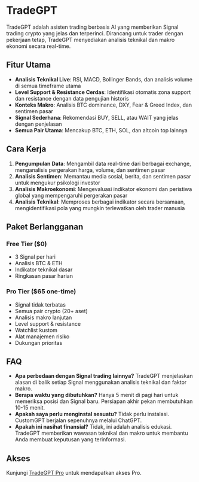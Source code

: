 # TradeGPT

TradeGPT adalah asisten trading berbasis AI yang memberikan Signal trading crypto yang jelas dan terperinci. Dirancang untuk trader dengan pekerjaan tetap, TradeGPT menyediakan analisis teknikal dan makro ekonomi secara real-time.

## Fitur Utama

- **Analisis Teknikal Live**: RSI, MACD, Bollinger Bands, dan analisis volume di semua timeframe utama
- **Level Support & Resistance Cerdas**: Identifikasi otomatis zona support dan resistance dengan data pengujian historis
- **Konteks Makro**: Analisis BTC dominance, DXY, Fear & Greed Index, dan sentimen pasar
- **Signal Sederhana**: Rekomendasi BUY, SELL, atau WAIT yang jelas dengan penjelasan
- **Semua Pair Utama**: Mencakup BTC, ETH, SOL, dan altcoin top lainnya

## Cara Kerja

1. **Pengumpulan Data**: Mengambil data real-time dari berbagai exchange, menganalisis pergerakan harga, volume, dan sentimen pasar
2. **Analisis Sentimen**: Memantau media sosial, berita, dan sentimen pasar untuk mengukur psikologi investor
3. **Analisis Makroekonomi**: Mengevaluasi indikator ekonomi dan peristiwa global yang mempengaruhi pergerakan pasar
4. **Analisis Teknikal**: Memproses berbagai indikator secara bersamaan, mengidentifikasi pola yang mungkin terlewatkan oleh trader manusia

## Paket Berlangganan

### Free Tier ($0)
- 3 Signal per hari
- Analisis BTC & ETH
- Indikator teknikal dasar
- Ringkasan pasar harian

### Pro Tier ($65 one-time)
- Signal tidak terbatas
- Semua pair crypto (20+ aset)
- Analisis makro lanjutan
- Level support & resistance
- Watchlist kustom
- Alat manajemen risiko
- Dukungan prioritas

## FAQ

- **Apa perbedaan dengan Signal trading lainnya?** TradeGPT menjelaskan alasan di balik setiap Signal menggunakan analisis teknikal dan faktor makro.
- **Berapa waktu yang dibutuhkan?** Hanya 5 menit di pagi hari untuk memeriksa posisi dan Signal baru. Persiapan akhir pekan membutuhkan 10-15 menit.
- **Apakah saya perlu menginstal sesuatu?** Tidak perlu instalasi. CustomGPT berjalan sepenuhnya melalui ChatGPT.
- **Apakah ini nasihat finansial?** Tidak, ini adalah analisis edukasi. TradeGPT memberikan wawasan teknikal dan makro untuk membantu Anda membuat keputusan yang terinformasi.

## Akses

Kunjungi [TradeGPT Pro](https://remote.myr.id/pl/tradegpt) untuk mendapatkan akses Pro.
